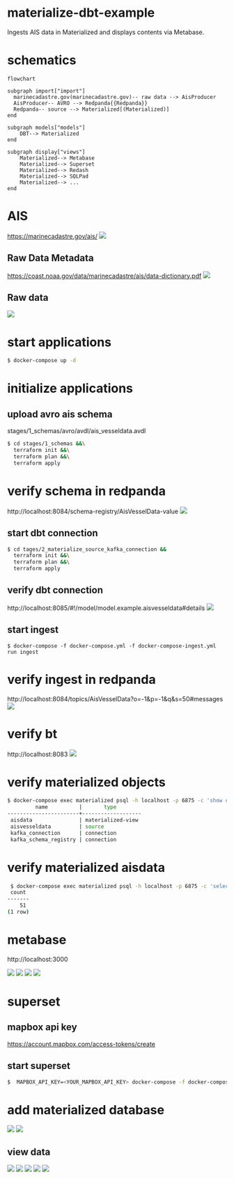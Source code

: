 # materialize-dbt-example
Ingests AIS data in Materialized and displays contents via Metabase.

# schematics
```mermaid
flowchart 
 
subgraph import["import"]
  marinecadastre.gov(marinecadastre.gov)-- raw data --> AisProducer
  AisProducer-- AVRO --> Redpanda{{Redpanda}}
  Redpanda-- source --> Materialized[(Materialized)]
end

subgraph models["models"]
    DBT--> Materialized
end

subgraph display["views"]
    Materialized--> Metabase
    Materialized--> Superset
    Materialized--> Redash
    Materialized--> SQLPad
    Materialized--> ...
end
```

# AIS
https://marinecadastre.gov/ais/
![](documentation/images/AIS/AIS_1.png)

## Raw Data Metadata
https://coast.noaa.gov/data/marinecadastre/ais/data-dictionary.pdf
![](documentation/images/AIS/AIS_2.png)

## Raw data
![](documentation/images/AIS/AIS_3.png)

# start applications
```bash
$ docker-compose up -d 
```
# initialize applications 

## upload avro ais schema
stages/1_schemas/avro/avdl/ais_vesseldata.avdl
```bash
$ cd stages/1_schemas &&\
  terraform init &&\
  terraform plan &&\
  terraform apply
```
# verify schema in redpanda
http://localhost:8084/schema-registry/AisVesselData-value
![](documentation/images/redpanda/redpanda_schema.png)

## start dbt connection
```bash
$ cd tages/2_materialize_source_kafka_connection &&
  terraform init &&\
  terraform plan &&\
  terraform apply
```
## verify dbt connection
http://localhost:8085/#!/model/model.example.aisvesseldata#details
![](documentation/images/dbt/dbt_ais_vesseldata.png)

## start ingest
```
$ docker-compose -f docker-compose.yml -f docker-compose-ingest.yml run ingest
```

# verify ingest in redpanda
http://localhost:8084/topics/AisVesselData?o=-1&p=-1&q&s=50#messages
![](documentation/images/redpanda/redpanda_data.png)

# verify bt
http://localhost:8083
![](documentation/images/dbt/dbt_1.png)

# verify materialized objects
```bash
$ docker-compose exec materialized psql -h localhost -p 6875 -c 'show objects;'
         name          |       type        
-----------------------+-------------------
 aisdata               | materialized-view
 aisvesseldata         | source
 kafka_connection      | connection
 kafka_schema_registry | connection
```
# verify materialized aisdata

```bash
 $ docker-compose exec materialized psql -h localhost -p 6875 -c 'select count(*) from aisdata;'
 count 
-------
    51
(1 row)
```

# metabase
http://localhost:3000

![](documentation/images/metabase/metabase_1.png)
![](documentation/images/metabase/metabase_2.png)
![](documentation/images/metabase/metabase_3.png)
![](documentation/images/metabase/metabase_4.png)

# superset

## mapbox api key 
https://account.mapbox.com/access-tokens/create

## start superset
```bash
$  MAPBOX_API_KEY=<YOUR_MAPBOX_API_KEY> docker-compose -f docker-compose.yml -f docker-compose-superset.yml up -d superset
```

# add materialized database 
![](documentation/images/superset/superset_1.png)
![](documentation/images/superset/superset_2.png)

## view data
![](documentation/images/superset/superset_3.png)
![](documentation/images/superset/superset_4.png)
![](documentation/images/superset/superset_5.png)
![](documentation/images/superset/superset_6.png)
![](documentation/images/superset/superset_7.png)
